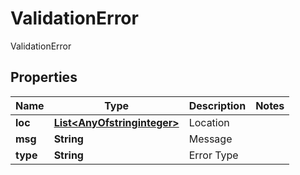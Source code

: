 

# ValidationError

ValidationError
## Properties

Name | Type | Description | Notes
------------ | ------------- | ------------- | -------------
**loc** | [**List&lt;AnyOfstringinteger&gt;**](AnyOfstringinteger.md) | Location | 
**msg** | **String** | Message | 
**type** | **String** | Error Type | 




